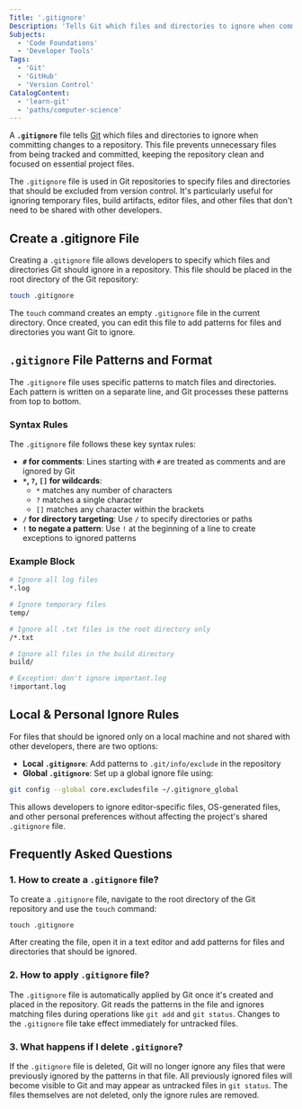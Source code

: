 ```yaml
---
Title: '.gitignore'
Description: 'Tells Git which files and directories to ignore when committing changes to a repository.'
Subjects:
  - 'Code Foundations'
  - 'Developer Tools'
Tags:
  - 'Git'
  - 'GitHub'
  - 'Version Control'
CatalogContent:
  - 'learn-git'
  - 'paths/computer-science'
---
```


A **`.gitignore`** file tells [Git](https://www.codecademy.com/resources/docs/git) which files and directories to ignore when committing changes to a repository. This file prevents unnecessary files from being tracked and committed, keeping the repository clean and focused on essential project files.

The `.gitignore` file is used in Git repositories to specify files and directories that should be excluded from version control. It's particularly useful for ignoring temporary files, build artifacts, editor files, and other files that don't need to be shared with other developers.

## Create a .gitignore File

Creating a `.gitignore` file allows developers to specify which files and directories Git should ignore in a repository. This file should be placed in the root directory of the Git repository:

```bash
touch .gitignore
```

The `touch` command creates an empty `.gitignore` file in the current directory. Once created, you can edit this file to add patterns for files and directories you want Git to ignore.

## `.gitignore` File Patterns and Format

The `.gitignore` file uses specific patterns to match files and directories. Each pattern is written on a separate line, and Git processes these patterns from top to bottom.

### Syntax Rules

The `.gitignore` file follows these key syntax rules:

- **`#` for comments**: Lines starting with `#` are treated as comments and are ignored by Git
- **`*`, `?`, `[]` for wildcards**:
  - `*` matches any number of characters
  - `?` matches a single character
  - `[]` matches any character within the brackets
- **`/` for directory targeting**: Use `/` to specify directories or paths
- **`!` to negate a pattern**: Use `!` at the beginning of a line to create exceptions to ignored patterns

### Example Block

```bash
# Ignore all log files
*.log

# Ignore temporary files
temp/

# Ignore all .txt files in the root directory only
/*.txt

# Ignore all files in the build directory
build/

# Exception: don't ignore important.log
!important.log
```

## Local & Personal Ignore Rules

For files that should be ignored only on a local machine and not shared with other developers, there are two options:

- **Local `.gitignore`**: Add patterns to `.git/info/exclude` in the repository
- **Global `.gitignore`**: Set up a global ignore file using:

```bash
git config --global core.excludesfile ~/.gitignore_global
```

This allows developers to ignore editor-specific files, OS-generated files, and other personal preferences without affecting the project's shared `.gitignore` file.

## Frequently Asked Questions

### 1. How to create a `.gitignore` file?

To create a `.gitignore` file, navigate to the root directory of the Git repository and use the `touch` command:

```shell
touch .gitignore
```

After creating the file, open it in a text editor and add patterns for files and directories that should be ignored.

### 2. How to apply `.gitignore` file?

The `.gitignore` file is automatically applied by Git once it's created and placed in the repository. Git reads the patterns in the file and ignores matching files during operations like `git add` and `git status`. Changes to the `.gitignore` file take effect immediately for untracked files.

### 3. What happens if I delete `.gitignore`?

If the `.gitignore` file is deleted, Git will no longer ignore any files that were previously ignored by the patterns in that file. All previously ignored files will become visible to Git and may appear as untracked files in `git status`. The files themselves are not deleted, only the ignore rules are removed.
